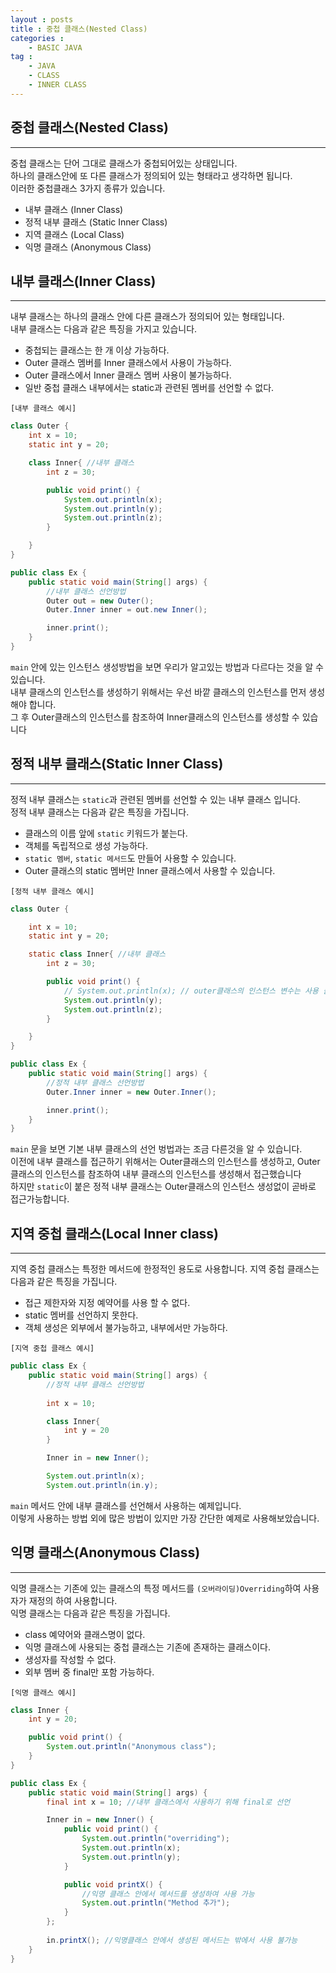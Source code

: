 ```yaml
---
layout : posts
title : 중첩 클래스(Nested Class)
categories :
    - BASIC JAVA
tag :
    - JAVA
    - CLASS
    - INNER CLASS
---
```


## __중첩 클래스(Nested Class)__
---
중첩 클래스는 단어 그대로 클래스가 중첩되어있는 상태입니다.<br>
하나의 클래스안에 또 다른 클래스가 정의되어 있는 형태라고 생각하면 됩니다.<br>
이러한 중첩클래스 3가지 종류가 있습니다.

- 내부 클래스 (Inner Class)
- 정적 내부 클래스 (Static Inner Class)
- 지역 클래스 (Local Class)
- 익명 클래스 (Anonymous Class)

## __내부 클래스(Inner Class)__
---
내부 클래스는 하나의 클래스 안에 다른 클래스가 정의되어 있는 형태입니다.<br>
내부 클래스는 다음과 같은 특징을 가지고 있습니다.<br>

- 중첩되는 클래스는 한 개 이상 가능하다.
- Outer 클래스 멤버를 Inner 클래스에서 사용이 가능하다.
- Outer 클래스에서 Inner 클래스 멤버 사용이 불가능하다.
- 일반 중첩 클래스 내부에서는 static과 관련된 멤버를 선언할 수 없다.

`[내부 클래스 예시]`

```java
class Outer {
    int x = 10;
    static int y = 20;

    class Inner{ //내부 클래스
        int z = 30;

        public void print() {
            System.out.println(x); 
            System.out.println(y);
            System.out.println(z);
        }

    }
}

public class Ex {
    public static void main(String[] args) {
        //내부 클래스 선언방법
        Outer out = new Outer();
        Outer.Inner inner = out.new Inner();

        inner.print();
    }
}
```
`main` 안에 있는 인스턴스 생성방법을 보면 우리가 알고있는 방법과 다르다는 것을 알 수 있습니다.<br>
내부 클래스의 인스턴스를 생성하기 위해서는 우선 바깥 클래스의 인스턴스를 먼저 생성해야 합니다.<br>
그 후 Outer클래스의 인스턴스를 참조하여 Inner클래스의 인스턴스를 생성할 수 있습니다<br>

## __정적 내부 클래스(Static Inner Class)__
---
정적 내부 클래스는 `static`과 관련된 멤버를 선언할 수 있는 내부 클래스 입니다.<br>
정적 내부 클래스는 다음과 같은 특징을 가집니다.<br>

- 클래스의 이름 앞에 `static` 키워드가 붙는다.
- 객체를 독립적으로 생성 가능하다.
- `static 멤버`, `static 메서드`도 만들어 사용할 수 있습니다.
- Outer 클래스의 static 멤버만 Inner 클래스에서 사용할 수 있습니다.

`[정적 내부 클래스 예시]`
```java
class Outer {

    int x = 10;
    static int y = 20;

    static class Inner{ //내부 클래스
        int z = 30;

        public void print() {
            // System.out.println(x); // outer클래스의 인스턴스 변수는 사용 불가능
            System.out.println(y);
            System.out.println(z);
        }

    }
}

public class Ex {
    public static void main(String[] args) {
        //정적 내부 클래스 선언방법
        Outer.Inner inner = new Outer.Inner();

        inner.print();
    }
}
```
`main` 문을 보면 기본 내부 클래스의 선언 벙법과는 조금 다른것을 알 수 있습니다.<br>
이전에 내부 클래스를 접근하기 위해서는 Outer클래스의 인스턴스를 생성하고, Outer클래스의 인스턴스를 참조하여 내부 클래스의 인스턴스를 생성해서 접근했습니다<br>
하지만 `static`이 붙은 정적 내부 클래스는 Outer클래스의 인스턴스 생성없이 곧바로 접근가능합니다.<br>

## __지역 중첩 클래스(Local Inner class)__
---
지역 중첩 클래스는 특정한 메서드에 한정적인 용도로 사용합니다.
지역 중첩 클래스는 다음과 같은 특징을 가집니다.

- 접근 제한자와 지정 예약어를 사용 할 수 없다.
- static 멤버를 선언하지 못한다.
- 객체 생성은 외부에서 불가능하고, 내부에서만 가능하다.

`[지역 중첩 클래스 예시]`
```java
public class Ex {
    public static void main(String[] args) {
        //정적 내부 클래스 선언방법
        
        int x = 10;

        class Inner{
            int y = 20
        }

        Inner in = new Inner();

        System.out.println(x);
        System.out.println(in.y);
```
`main` 메서드 안에 내부 클래스를 선언해서 사용하는 예제입니다.<br>
이렇게 사용하는 방법 외에 많은 방법이 있지만 가장 간단한 예제로 사용해보았습니다.<br>

## __익명 클래스(Anonymous Class)__
---
익명 클래스는 기존에 있는 클래스의 특정 메서드를 `(오버라이딩)Overriding`하여 사용자가 재정의 하여 사용합니다. <br>
익명 클래스는 다음과 같은 특징을 가집니다.

- class 예약어와 클래스명이 없다.
- 익명 클래스에 사용되는 중첩 클래스는 기존에 존재하는 클래스이다.
- 생성자를 작성할 수 없다.
- 외부 멤버 중 final만 포함 가능하다.

`[익명 클래스 예시]`
```java
class Inner {
    int y = 20;

    public void print() {
        System.out.println("Anonymous class");
    }
}

public class Ex {
    public static void main(String[] args) {
        final int x = 10; //내부 클래스에서 사용하기 위해 final로 선언

        Inner in = new Inner() {
            public void print() {
                System.out.println("overriding");
                System.out.println(x);
                System.out.println(y);
            }

            public void printX() {
                //익명 클래스 안에서 메서드를 생성하여 사용 가능
                System.out.println("Method 추가");
            }
        };
        
        in.printX(); //익명클래스 안에서 생성된 메서드는 밖에서 사용 불가능      
    }
}
```

